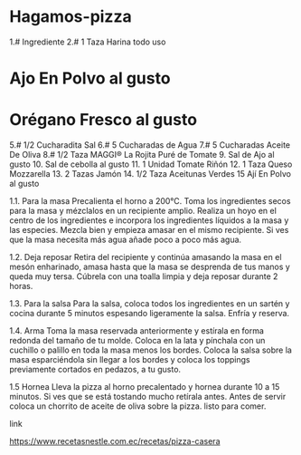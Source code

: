 # Hagamos-pizza
1.# Ingrediente
2.#  1 Taza Harina todo uso 
 #  Ajo En Polvo al gusto
# Orégano Fresco al gusto
5.#  1/2 Cucharadita Sal
6.#  5 Cucharadas de Agua
7.#  5 Cucharadas Aceite De Oliva
8.#  1/2 Taza MAGGI® La Rojita Puré de Tomate
9. Sal de Ajo al gusto
10. Sal de cebolla al gusto
11. 1 Unidad Tomate Riñón
12. 1 Taza Queso Mozzarella
13. 2 Tazas Jamón
14. 1/2 Taza Aceitunas Verdes
15 Ají En Polvo al gusto

1.1. Para la masa
  Precalienta el horno a 200°C. Toma los ingredientes secos para la masa y mézclalos en un recipiente amplio. Realiza un hoyo en el centro de los ingredientes e incorpora los ingredientes líquidos a la masa y las especies. Mezcla bien y empieza amasar en el mismo recipiente. Si ves que la masa necesita más agua añade poco a poco más agua.
  
  
  1.2. Deja reposar
  Retira del recipiente y continúa amasando la masa en el mesón enharinado, amasa hasta que la masa se desprenda de tus manos y queda muy tersa. Cúbrela con una toalla limpia y deja reposar durante 2 horas.
  
  
 1.3. Para la salsa
  Para la salsa, coloca todos los ingredientes en un sartén y cocina durante 5 minutos espesando ligeramente la salsa. Enfría y reserva.
  
  
1.4.  Arma
Toma la masa reservada anteriormente y estírala en forma redonda del tamaño de tu molde. Coloca en la lata y pínchala con un cuchillo o palillo en toda la masa menos los bordes. Coloca la salsa sobre la masa esparciéndola sin llegar a los bordes y coloca los toppings previamente cortados en pedazos, a tu gusto.


1.5 Hornea
 Lleva la pizza al horno precalentado y hornea durante 10 a 15 minutos. Si ves que se está tostando mucho retírala antes. Antes de servir coloca un chorrito de aceite de oliva sobre la pizza.
 listo para comer. 
 
 link
 
 https://www.recetasnestle.com.ec/recetas/pizza-casera
